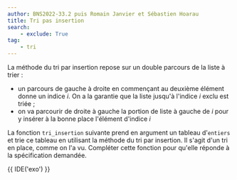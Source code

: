 ```yaml
---
author: BNS2022-33.2 puis Romain Janvier et Sébastien Hoarau
title: Tri pas insertion
search:
    - exclude: True
tag:
    - tri
---
```

La méthode du tri par insertion repose sur un double parcours de la liste à trier :

- un parcours de gauche à droite en commençant au deuxième élément donne un indice $i$. On a la garantie que la liste jusqu'à l'indice $i$ exclu est triée ;
- on va parcourir de droite à gauche la portion de liste à gauche de $i$ pour y insérer à la bonne place l'élément d'indice $i$

La fonction `tri_insertion` suivante prend en argument un tableau d'`entiers` et trie ce tableau en utilisant la méthode du tri par insertion. Il s'agit d'un tri en place, comme on l'a vu. Compléter cette fonction pour qu'elle réponde à la spécification demandée.

{{ IDE('exo') }}
